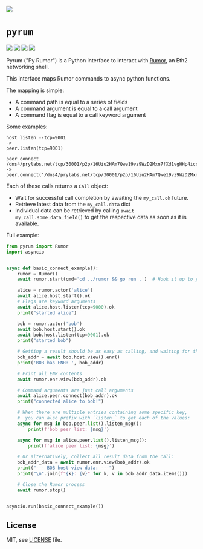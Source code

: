 ![](https://raw.githubusercontent.com/protolambda/pyrum/master/logo.png)

# `pyrum`

[![](https://img.shields.io/pypi/l/pyrum.svg)](https://pypi.python.org/pypi/pyrum) [![](https://img.shields.io/pypi/pyversions/pyrum.svg)](https://pypi.python.org/pypi/pyrum) [![](https://img.shields.io/pypi/status/pyrum.svg)](https://pypi.python.org/pypi/pyrum) [![](https://img.shields.io/pypi/implementation/pyrum.svg)](https://pypi.python.org/pypi/pyrum)

Pyrum ("Py Rumor") is a Python interface to interact with [Rumor](https://github.com/protolambda/rumor), an Eth2 networking shell.

This interface maps Rumor commands to async python functions.

The mapping is simple:
- A command path is equal to a series of fields
- A command argument is equal to a call argument
- A command flag is equal to a call keyword argument

Some examples:

```
host listen --tcp=9001
->
peer.listen(tcp=9001)

peer connect /dns4/prylabs.net/tcp/30001/p2p/16Uiu2HAm7Qwe19vz9WzD2Mxn7fXd1vgHHp4iccuyq7TxwRXoAGfc
->
peer.connect('/dns4/prylabs.net/tcp/30001/p2p/16Uiu2HAm7Qwe19vz9WzD2Mxn7fXd1vgHHp4iccuyq7TxwRXoAGfc')
```

Each of these calls returns a `Call` object:
- Wait for successful call completion by awaiting the `my_call.ok` future.
- Retrieve latest data from the `my_call.data` dict
- Individual data can be retrieved by calling `await my_call.some_data_field()` to get the respective data as soon as it is available.

Full example:

```python
from pyrum import Rumor
import asyncio


async def basic_connect_example():
    rumor = Rumor()
    await rumor.start(cmd='cd ../rumor && go run .')  # Hook it up to your own local version of Rumor, if you like.

    alice = rumor.actor('alice')
    await alice.host.start().ok
    # Flags are keyword arguments
    await alice.host.listen(tcp=9000).ok
    print("started alice")

    bob = rumor.actor('bob')
    await bob.host.start().ok
    await bob.host.listen(tcp=9001).ok
    print("started bob")

    # Getting a result should be as easy as calling, and waiting for the key we are after
    bob_addr = await bob.host.view().enr()
    print('BOB has ENR: ', bob_addr)

    # Print all ENR contents
    await rumor.enr.view(bob_addr).ok

    # Command arguments are just call arguments
    await alice.peer.connect(bob_addr).ok
    print("connected alice to bob!")

    # When there are multiple entries containing some specific key,
    #  you can also prefix with `listen_` to get each of the values:
    async for msg in bob.peer.list().listen_msg():
        print(f'bob peer list: {msg}')

    async for msg in alice.peer.list().listen_msg():
        print(f'alice peer list: {msg}')

    # Or alternatively, collect all result data from the call:
    bob_addr_data = await rumor.enr.view(bob_addr).ok
    print("--- BOB host view data: ---")
    print("\n".join(f"{k}: {v}" for k, v in bob_addr_data.items()))

    # Close the Rumor process
    await rumor.stop()


asyncio.run(basic_connect_example())
```

## License

MIT, see [LICENSE](./LICENSE) file.
